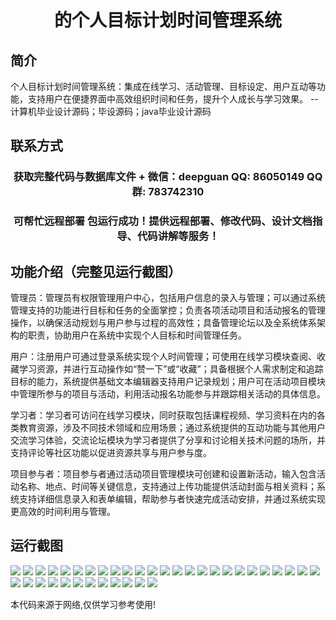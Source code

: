 <p><h1 align="center">的个人目标计划时间管理系统</h1></p>

## 简介
个人目标计划时间管理系统：集成在线学习、活动管理、目标设定、用户互动等功能，支持用户在便捷界面中高效组织时间和任务，提升个人成长与学习效果。    --计算机毕业设计源码；毕设源码；java毕业设计源码


## 联系方式
<p><h3 align="center">获取完整代码与数据库文件 + 微信：deepguan QQ: 86050149 QQ群: 783742310</h3></p>
<p><h3 align="center">可帮忙远程部署 包运行成功！提供远程部署、修改代码、设计文档指导、代码讲解等服务！</h3></p>

## 功能介绍（完整见运行截图）
管理员：管理员有权限管理用户中心，包括用户信息的录入与管理；可以通过系统管理支持的功能进行目标和任务的全面掌控；负责各项活动项目和活动报名的管理操作，以确保活动规划与用户参与过程的高效性；具备管理论坛以及全系统体系架构的职责，协助用户在系统中实现个人目标和时间管理任务。

用户：注册用户可通过登录系统实现个人时间管理；可使用在线学习模块查阅、收藏学习资源，并进行互动操作如“赞一下”或“收藏”；具备根据个人需求制定和追踪目标的能力，系统提供基础文本编辑器支持用户记录规划；用户可在活动项目模块中管理所参与的项目与活动，利用活动报名功能参与并跟踪相关活动的具体信息。

学习者：学习者可访问在线学习模块，同时获取包括课程视频、学习资料在内的各类教育资源，涉及不同技术领域和应用场景；通过系统提供的互动功能与其他用户交流学习体验，交流论坛模块为学习者提供了分享和讨论相关技术问题的场所，并支持评论等社区功能以促进资源共享与用户参与度。

项目参与者：项目参与者通过活动项目管理模块可创建和设置新活动，输入包含活动名称、地点、时间等关键信息，支持通过上传功能提供活动封面与相关资料；系统支持详细信息录入和表单编辑，帮助参与者快速完成活动安排，并通过系统实现更高效的时间利用与管理。


## 运行截图
![](img/001.jpg)
![](img/002.jpg)
![](img/003.jpg)
![](img/004.jpg)
![](img/005.jpg)
![](img/006.jpg)
![](img/007.jpg)
![](img/008.jpg)
![](img/009.jpg)
![](img/010.jpg)
![](img/011.jpg)
![](img/012.jpg)
![](img/013.jpg)
![](img/014.jpg)
![](img/015.jpg)
![](img/016.jpg)
![](img/017.jpg)
![](img/018.jpg)
![](img/019.jpg)
![](img/020.jpg)
![](img/021.jpg)
![](img/022.jpg)
![](img/023.jpg)
![](img/024.jpg)
![](img/025.jpg)
![](img/026.jpg)
![](img/027.jpg)
![](img/028.jpg)
![](img/029.jpg)
![](img/030.jpg)
![](img/031.jpg)
![](img/032.jpg)
![](img/033.jpg)
![](img/034.jpg)
![](img/035.jpg)
![](img/036.jpg)
![](img/037.jpg)

<p>本代码来源于网络,仅供学习参考使用!</p>
